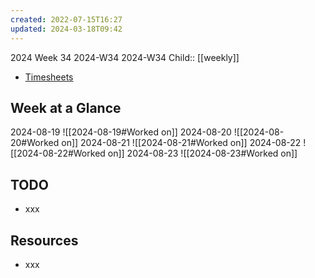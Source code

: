 ```yaml
---
created: 2022-07-15T16:27
updated: 2024-03-18T09:42
---
```

2024 Week 34
2024-W34 2024-W34
Child:: [[weekly]]

- [Timesheets](http://timesheets.mixtelematics.com/MixTimesheetsUI/app/index.html#/TimeSheet)

## Week at a Glance

2024-08-19
![[2024-08-19#Worked on]]
2024-08-20
![[2024-08-20#Worked on]]
2024-08-21
![[2024-08-21#Worked on]]
2024-08-22
![[2024-08-22#Worked on]]
2024-08-23
![[2024-08-23#Worked on]]

## TODO

- xxx

## Resources

- xxx


